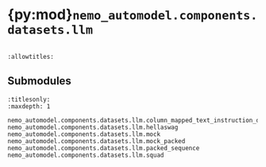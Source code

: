 # {py:mod}`nemo_automodel.components.datasets.llm`

```{py:module} nemo_automodel.components.datasets.llm
```

```{autodoc2-docstring} nemo_automodel.components.datasets.llm
:allowtitles:
```

## Submodules

```{toctree}
:titlesonly:
:maxdepth: 1

nemo_automodel.components.datasets.llm.column_mapped_text_instruction_dataset
nemo_automodel.components.datasets.llm.hellaswag
nemo_automodel.components.datasets.llm.mock
nemo_automodel.components.datasets.llm.mock_packed
nemo_automodel.components.datasets.llm.packed_sequence
nemo_automodel.components.datasets.llm.squad
```
